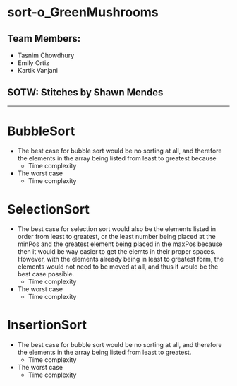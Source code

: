 # sort-o_GreenMushrooms 

## Team Members:
- Tasnim Chowdhury
- Emily Ortiz
- Kartik Vanjani

## SOTW: Stitches by Shawn Mendes

__________________________

# BubbleSort
- The best case for bubble sort would be no sorting at all, and therefore the elements in the array being listed from least to greatest because
  - Time complexity
- The worst case 
  - Time complexity

# SelectionSort
- The best case for selection sort would also be the elements listed in order from least to greatest, or the least number being placed at the minPos and the greatest element being placed in the maxPos because then it would be way easier to get the elemts in their proper spaces. However, with the elements already being in least to greatest form, the elements would not need to be moved at all, and thus it would be the best case possible. 
  - Time complexity
- The worst case 
  - Time complexity 

# InsertionSort
- The best case for bubble sort would be no sorting at all, and therefore the elements in the array being listed from least to greatest.
  - Time complexity
- The worst case 
  - Time complexity
